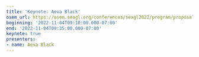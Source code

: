 ```yaml
---
title: 'Keynote: Aeva Black'
osem_url: https://osem.seagl.org/conferences/seagl2022/program/proposals/921
beginning: '2022-11-04T09:10:00.000-07:00'
end: '2022-11-04T09:35:00.000-07:00'
keynote: true
presenters:
- name: Aeva Black
---
```

